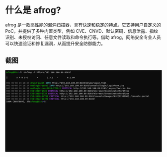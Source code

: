 # 什么是 afrog?

afrog 是一款高性能的漏洞扫描器，具有快速和稳定的特点。它支持用户自定义的 PoC，并提供了多种内置类型，例如 CVE、CNVD、默认密码、信息泄露、指纹识别、未授权访问、任意文件读取和命令执行等。借助 afrog，网络安全专业人员可以快速验证和修复漏洞，从而提升安全防御能力。

## 截图

![images](../../.vitepress/public/images/1.png)